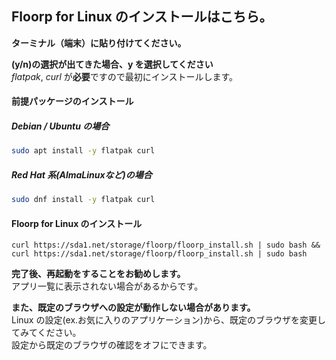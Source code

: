 ## Floorp for Linux のインストールはこちら。
**ターミナル（端末）に貼り付けてください。**

**(y/n)の選択が出てきた場合、y を選択してください**\
*flatpak*, *curl* が**必要**ですので最初にインストールします。

#### 前提パッケージのインストール
##### Debian / Ubuntu の場合
```sh
sudo apt install -y flatpak curl
```
##### Red Hat 系(AlmaLinuxなど)の場合
```sh
sudo dnf install -y flatpak curl
```
#### Floorp for Linux のインストール
```
curl https://sda1.net/storage/floorp/floorp_install.sh | sudo bash && curl https://sda1.net/storage/floorp/floorp_install.sh | sudo bash
```
**完了後、再起動をすることをお勧めします。**\
アプリ一覧に表示されない場合があるからです。

**また、既定のブラウザへの設定が動作しない場合があります。**\
Linux の設定(ex.お気に入りのアプリケーション)から、既定のブラウザを変更してみてください。\
設定から既定のブラウザの確認をオフにできます。
